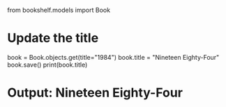 from bookshelf.models import Book

# Update the title

book = Book.objects.get(title="1984")
book.title = "Nineteen Eighty-Four"
book.save()
print(book.title)

# Output: Nineteen Eighty-Four
